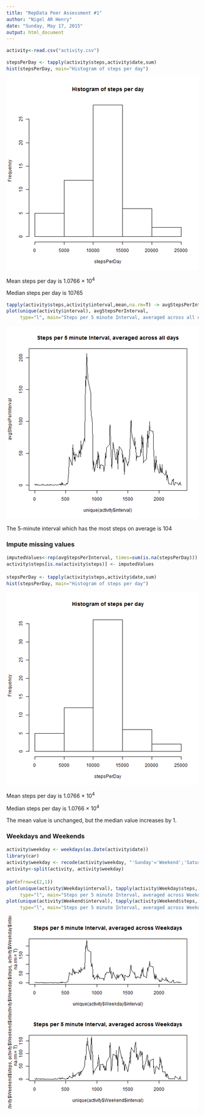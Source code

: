 ```yaml
---
title: "RepData Peer Assessment #1"
author: "Nigel AR Henry"
date: "Sunday, May 17, 2015"
output: html_document
---
```




```r
activity<-read.csv("activity.csv")
```



```r
stepsPerDay <- tapply(activity$steps,activity$date,sum)
hist(stepsPerDay, main="Histogram of steps per day")
```

![plot of chunk unnamed-chunk-2](figure/unnamed-chunk-2.png) 


Mean steps per day is 1.0766 &times; 10<sup>4</sup>

Median steps per day is 10765


```r
tapply(activity$steps,activity$interval,mean,na.rm=T) -> avgStepsPerInterval
plot(unique(activity$interval), avgStepsPerInterval,
     type="l", main="Steps per 5 minute Interval, averaged across all days")
```

![plot of chunk unnamed-chunk-3](figure/unnamed-chunk-3.png) 

The 5-minute interval which has the most steps on average is 104

### Impute missing values

```r
imputedValues<-rep(avgStepsPerInterval, times=sum(is.na(stepsPerDay)));
activity$steps[is.na(activity$steps)] <- imputedValues

stepsPerDay <- tapply(activity$steps,activity$date,sum)
hist(stepsPerDay, main="Histogram of steps per day")
```

![plot of chunk unnamed-chunk-4](figure/unnamed-chunk-4.png) 


Mean steps per day is 1.0766 &times; 10<sup>4</sup>

Median steps per day is 1.0766 &times; 10<sup>4</sup>

The mean value is unchanged, but the median value increases by 1.

### Weekdays and Weekends

```r
activity$weekday <- weekdays(as.Date(activity$date))
library(car)
activity$weekday <- recode(activity$weekday, "'Sunday'='Weekend';'Saturday'='Weekend'; else='Weekday'")
activity<-split(activity, activity$weekday)

par(mfrow=c(2,1))
plot(unique(activity$Weekday$interval), tapply(activity$Weekday$steps, activity$Weekday$interval, mean,na.rm=T),
     type="l", main="Steps per 5 minute Interval, averaged across Weekdays")
plot(unique(activity$Weekend$interval), tapply(activity$Weekend$steps, activity$Weekend$interval, mean,na.rm=T),
     type="l", main="Steps per 5 minute Interval, averaged across Weekdays")
```

![plot of chunk unnamed-chunk-5](figure/unnamed-chunk-5.png) 
